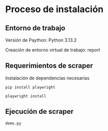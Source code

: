 # Proceso de instalación #

## Entorno de trabajo ##
Versión de Paython: Python 3.13.2

Creación de entorno virtual de trabajo: report


## Requerimientos de scraper ##
Instalación de dependencias necesarias

```
pip install playwright
```
```
playwright install
```
## Ejecución de scraper ##

```python
demo.py
```